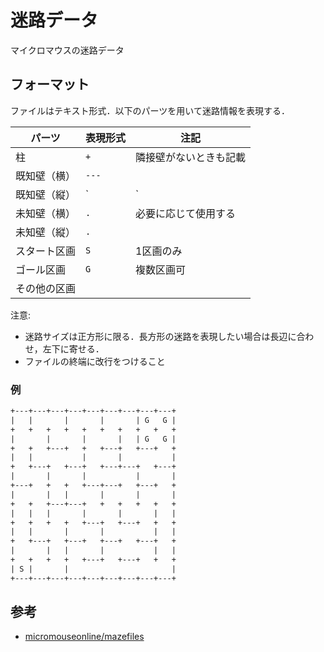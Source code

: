 # 迷路データ

マイクロマウスの迷路データ

## フォーマット

ファイルはテキスト形式．以下のパーツを用いて迷路情報を表現する．

| パーツ       | 表現形式 | 注記                   |
| ------------ | -------- | ---------------------- |
| 柱           | `+`      | 隣接壁がないときも記載 |
| 既知壁（横） | `---`    |                        |
| 既知壁（縦） | `|`      |                        |
| 未知壁（横） | ` . `    | 必要に応じて使用する   |
| 未知壁（縦） | `.`      |                        |
| スタート区画 | ` S `    | 1区画のみ              |
| ゴール区画   | ` G `    | 複数区画可             |
| その他の区画 | `   `    |                        |

注意:

- 迷路サイズは正方形に限る．長方形の迷路を表現したい場合は長辺に合わせ，左下に寄せる．
- ファイルの終端に改行をつけること

### 例

```txt
+---+---+---+---+---+---+---+---+---+
|   |       |       |       | G   G |
+   +   +   +   +   +   +   +   +   +
|       |       |       |   | G   G |
+   +   +---+   +   +---+   +---+   +
|   |           |       |           |
+   +---+   +---+   +---+---+   +---+
|       |       |           |       |
+---+   +   +   +---+---+   +---+   +
|       |   |       |       |       |
+   +   +---+---+   +   +   +   +   +
|   |   |       |       |       |   |
+   +   +   +   +---+   +---+   +   +
|   |       |       |           |   |
+   +---+   +---+   +---+   +---+   +
|       |   |       |           |   |
+   +   +   +   +---+   +---+   +   +
| S |       |                       |
+---+---+---+---+---+---+---+---+---+
```

## 参考

- [micromouseonline/mazefiles](https://github.com/micromouseonline/mazefiles)
